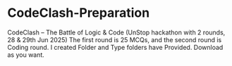 # CodeClash-Preparation
CodeClash – The Battle of Logic &amp; Code (UnStop hackathon with 2 rounds, 28 &amp; 29th Jun 2025) The first round is 25 MCQs, and the second round is Coding round.
I created Folder and Type folders have Provided. Download as you want.

